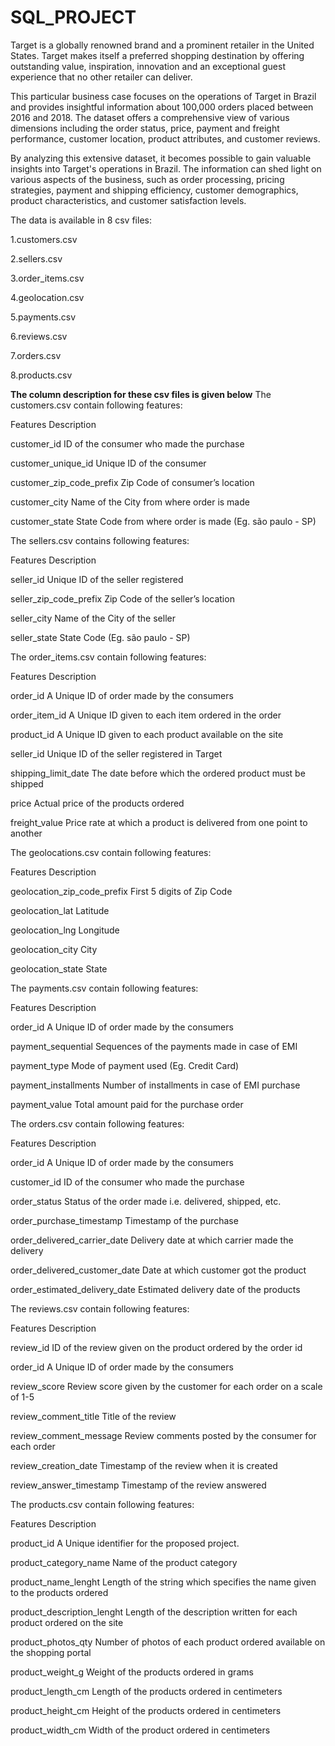 # SQL_PROJECT
Target is a globally renowned brand and a prominent retailer in the United States. Target makes itself a preferred shopping destination by offering outstanding value, inspiration, innovation and an exceptional guest experience that no other retailer can deliver.

This particular business case focuses on the operations of Target in Brazil and provides insightful information about 100,000 orders placed between 2016 and 2018. The dataset offers a comprehensive view of various dimensions including the order status, price, payment and freight performance, customer location, product attributes, and customer reviews.

By analyzing this extensive dataset, it becomes possible to gain valuable insights into Target's operations in Brazil. The information can shed light on various aspects of the business, such as order processing, pricing strategies, payment and shipping efficiency, customer demographics, product characteristics, and customer satisfaction levels.

The data is available in 8 csv files:

1.customers.csv

2.sellers.csv

3.order_items.csv

4.geolocation.csv

5.payments.csv

6.reviews.csv

7.orders.csv

8.products.csv


**The column description for these csv files is given below**
The customers.csv contain following features:

Features                     Description

customer_id                  ID of the consumer who made the purchase 



customer_unique_id           Unique ID of the consumer

customer_zip_code_prefix     Zip Code of consumer’s location

customer_city                Name of the City from where order is made

customer_state               State Code from where order is made (Eg. são paulo - SP)

The sellers.csv contains following features:

Features                    Description

seller_id                     Unique ID of the seller registered

seller_zip_code_prefix        Zip Code of the seller’s location

seller_city                   Name of the City of the seller

seller_state                  State Code (Eg. são paulo - SP)

The order_items.csv contain following features:

Features                      Description

order_id                      A Unique ID of order made by the consumers

order_item_id                 A Unique ID given to each item ordered in the order

product_id                    A Unique ID given to each product available on the site

seller_id                     Unique ID of the seller registered in Target

shipping_limit_date           The date before which the ordered product must be shipped

price                          Actual price of the products ordered

freight_value                  Price rate at which a product is delivered from one point to another

The geolocations.csv contain following features:

Features                                Description

geolocation_zip_code_prefix              First 5 digits of Zip Code

geolocation_lat                          Latitude

geolocation_lng                          Longitude

geolocation_city                          City

geolocation_state                          State

The payments.csv contain following features:

Features                              Description

order_id                              A Unique ID of order made by the consumers

payment_sequential                    Sequences of the payments made in case of EMI

payment_type                          Mode of payment used (Eg. Credit Card)

payment_installments                  Number of installments in case of EMI purchase

payment_value                         Total amount paid for the purchase order

The orders.csv contain following features:

Features                                  Description

order_id                                  A Unique ID of order made by the consumers

customer_id                               ID of the consumer who made the purchase

order_status                              Status of the order made i.e. delivered, shipped, etc.

order_purchase_timestamp                  Timestamp of the purchase

order_delivered_carrier_date              Delivery date at which carrier made the delivery

order_delivered_customer_date             Date at which customer got the product

order_estimated_delivery_date              Estimated delivery date of the products

The reviews.csv contain following features:

Features                                      Description

review_id                                ID of the review given on the product ordered by the order id

order_id                                 A Unique ID of order made by the consumers

review_score                             Review score given by the customer for each order on a scale of 1-5

review_comment_title                     Title of the review

review_comment_message                   Review comments posted by the consumer for each order

review_creation_date                     Timestamp of the review when it is created

review_answer_timestamp                  Timestamp of the review answered

The products.csv contain following features:

Features                                  Description

product_id                                A Unique identifier for the proposed project.

product_category_name                     Name of the product category

product_name_lenght                       Length of the string which specifies the name given to the products ordered

product_description_lenght                Length of the description written for each product ordered on the site

product_photos_qty                        Number of photos of each product ordered available on the shopping portal

product_weight_g                          Weight of the products ordered in grams

product_length_cm                         Length of the products ordered in centimeters

product_height_cm                          Height of the products ordered in centimeters

product_width_cm                           Width of the product ordered in centimeters

